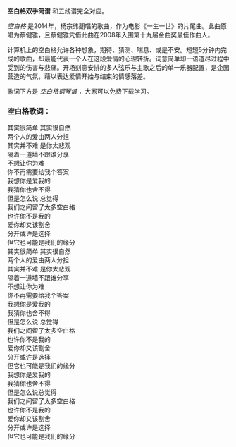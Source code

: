 

**空白格双手简谱** 和五线谱完全对应。

_空白格_ 是2014年，杨宗纬翻唱的歌曲，作为电影《一生一世》的片尾曲。此曲原唱为蔡健雅，且蔡健雅凭借此曲在2008年入围第十九届金曲奖最佳作曲人。

计算机上的空白格允许各种想象，期待、猜测、喘息、或是不安。短短5分钟内完成的歌曲，却最能代表一个人在这段爱情的心理转折。词意简单却一语道尽过程中受到的伤害与悲痛。开场刻意安排的多人弦乐与主歌之后的单一乐器配置，是企图营造的气氛，藉以表达爱情开始与结束的情感落差。

歌词下方是 _空白格钢琴谱_ ，大家可以免费下载学习。

### 空白格歌词：

其实很简单 其实很自然  
两个人的爱由两人分担  
其实并不难 是你太悲观  
隔着一道墙不跟谁分享  
不想让你为难  
你不再需要给我个答案  
我想你是爱我的  
我猜你也舍不得  
但是怎么说 总觉得  
我们之间留了太多空白格  
也许你不是我的  
爱你却又该割舍  
分开或许是选择  
但它也可能是我们的缘分  
其实很简单 其实很自然  
两个人的爱由两人分担  
其实并不难 是你太悲观  
隔着一道墙不跟谁分享  
不想让你为难  
你不再需要给我个答案  
我想你是爱我的  
我猜你也舍不得  
但是怎么说 总觉得  
我们之间留了太多空白格  
也许你不是我的  
爱你却又该割舍  
分开或许是选择  
但它也可能是我们的缘分  
我想你是爱我的  
我猜你也舍不得  
但是怎么说总觉得  
我们之间留了太多空白格  
也许你不是我的  
爱你却又该割舍  
分开或许是选择  
但它也可能是我们的缘分

